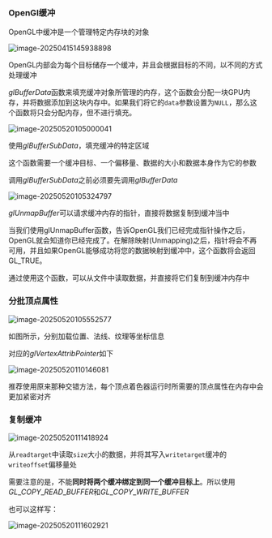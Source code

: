 ### OpenGl缓冲

OpenGL中缓冲是一个管理特定内存块的对象

![image-20250415145938898](C:\Users\SOF\Desktop\OpenGL笔记\assets\image-20250415145938898.png)

OpenGL内部会为每个目标储存一个缓冲，并且会根据目标的不同，以不同的方式处理缓冲

$glBufferData$函数来填充缓冲对象所管理的内存，这个函数会分配一块GPU内存，并将数据添加到这块内存中。如果我们将它的`data`参数设置为`NULL`，那么这个函数将只会分配内存，但不进行填充。

![image-20250520105000041](C:\Users\SOF\Desktop\OpenGL笔记\assets\image-20250520105000041.png)

使用$glBufferSubData$，填充缓冲的特定区域

这个函数需要一个缓冲目标、一个偏移量、数据的大小和数据本身作为它的参数

调用$glBufferSubData$之前必须要先调用$glBufferData$

![image-20250520105324797](C:\Users\SOF\Desktop\OpenGL笔记\assets\image-20250520105324797.png)

$glUnmapBuffer$可以请求缓冲内存的指针，直接将数据复制到缓冲当中

当我们使用glUnmapBuffer函数，告诉OpenGL我们已经完成指针操作之后，OpenGL就会知道你已经完成了。在解除映射(Unmapping)之后，指针将会不再可用，并且如果OpenGL能够成功将您的数据映射到缓冲中，这个函数将会返回GL_TRUE。

通过使用这个函数，可以从文件中读取数据，并直接将它们复制到缓冲内存中

### 分批顶点属性

![image-20250520105552577](C:\Users\SOF\Desktop\OpenGL笔记\assets\image-20250520105552577.png)

如图所示，分别加载位置、法线、纹理等坐标信息

对应的$glVertexAttribPointer$如下

![image-20250520110146081](C:\Users\SOF\Desktop\OpenGL笔记\assets\image-20250520110146081.png)

推荐使用原来那种交错方法，每个顶点着色器运行时所需要的顶点属性在内存中会更加紧密对齐

### 复制缓冲

![image-20250520111418924](C:\Users\SOF\Desktop\OpenGL笔记\assets\image-20250520111418924.png)

从`readtarget`中读取`size`大小的数据，并将其写入`writetarget`缓冲的`writeoffset`偏移量处

需要注意的是，不能**同时将两个缓冲绑定到同一个缓冲目标上**。所以使用$GL\_COPY\_READ\_BUFFER$和$GL\_COPY\_WRITE\_BUFFER$

也可以这样写：

![image-20250520111602921](C:\Users\SOF\Desktop\OpenGL笔记\assets\image-20250520111602921.png)